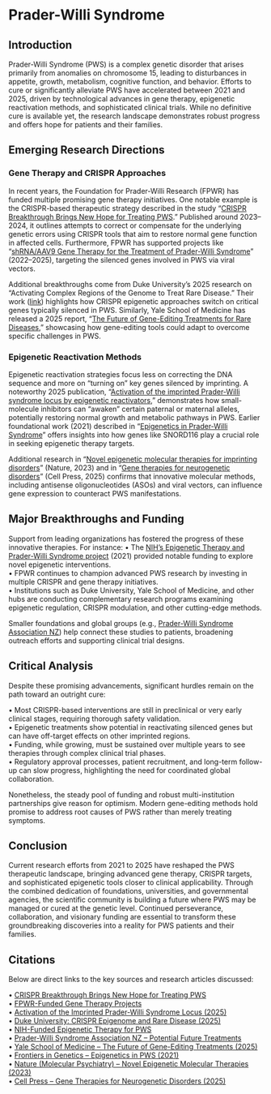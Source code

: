 # Prader-Willi Syndrome

## Introduction
Prader-Willi Syndrome (PWS) is a complex genetic disorder that arises primarily from anomalies on chromosome 15, leading to disturbances in appetite, growth, metabolism, cognitive function, and behavior. Efforts to cure or significantly alleviate PWS have accelerated between 2021 and 2025, driven by technological advances in gene therapy, epigenetic reactivation methods, and sophisticated clinical trials. While no definitive cure is available yet, the research landscape demonstrates robust progress and offers hope for patients and their families.

## Emerging Research Directions

### Gene Therapy and CRISPR Approaches
In recent years, the Foundation for Prader-Willi Research (FPWR) has funded multiple promising gene therapy initiatives. One notable example is the CRISPR-based therapeutic strategy described in the study “[CRISPR Breakthrough Brings New Hope for Treating PWS](https://www.fpwr.org/blog/crispr-breakthrough-brings-us-closer-to-gene-therapy-for-pws).” Published around 2023–2024, it outlines attempts to correct or compensate for the underlying genetic errors using CRISPR tools that aim to restore normal gene function in affected cells. Furthermore, FPWR has supported projects like “[shRNA/AAV9 Gene Therapy for the Treatment of Prader-Willi Syndrome](https://www.fpwr.org/fpwr-funded-projects)” (2022–2025), targeting the silenced genes involved in PWS via viral vectors.

Additional breakthroughs come from Duke University’s 2025 research on “Activating Complex Regions of the Genome to Treat Rare Disease.” Their work ([link](https://pratt.duke.edu/news/crispr-epigenome-rare-disease)) highlights how CRISPR epigenetic approaches switch on critical genes typically silenced in PWS. Similarly, Yale School of Medicine has released a 2025 report, “[The Future of Gene-Editing Treatments for Rare Diseases](https://medicine.yale.edu/news-article/the-future-of-gene-editing-treatments-for-rare-diseases/),” showcasing how gene-editing tools could adapt to overcome specific challenges in PWS.

### Epigenetic Reactivation Methods
Epigenetic reactivation strategies focus less on correcting the DNA sequence and more on “turning on” key genes silenced by imprinting. A noteworthy 2025 publication, “[Activation of the imprinted Prader-Willi syndrome locus by epigenetic reactivators](https://www.sciencedirect.com/science/article/pii/S2666979X25000266),” demonstrates how small-molecule inhibitors can “awaken” certain paternal or maternal alleles, potentially restoring normal growth and metabolic pathways in PWS. Earlier foundational work (2021) described in “[Epigenetics in Prader-Willi Syndrome](https://www.frontiersin.org/articles/10.3389/fgene.2021.624581/full)” offers insights into how genes like SNORD116 play a crucial role in seeking epigenetic therapy targets.

Additional research in “[Novel epigenetic molecular therapies for imprinting disorders](https://www.nature.com/articles/s41380-023-02208-7)” (Nature, 2023) and in “[Gene therapies for neurogenetic disorders](https://www.cell.com/trends/molecular-medicine/fulltext/S1471-4914(25)00015-2)” (Cell Press, 2025) confirms that innovative molecular methods, including antisense oligonucleotides (ASOs) and viral vectors, can influence gene expression to counteract PWS manifestations.

## Major Breakthroughs and Funding
Support from leading organizations has fostered the progress of these innovative therapies. For instance:
• The [NIH’s Epigenetic Therapy and Prader-Willi Syndrome project](https://reporter.nih.gov/project-details/10171492) (2021) provided notable funding to explore novel epigenetic interventions.  
• FPWR continues to champion advanced PWS research by investing in multiple CRISPR and gene therapy initiatives.  
• Institutions such as Duke University, Yale School of Medicine, and other hubs are conducting complementary research programs examining epigenetic regulation, CRISPR modulation, and other cutting-edge methods.  

Smaller foundations and global groups (e.g., [Prader-Willi Syndrome Association NZ](https://www.pws.org.nz/medical-information/treatments-available/potential-future-treatments)) help connect these studies to patients, broadening outreach efforts and supporting clinical trial designs.

## Critical Analysis
Despite these promising advancements, significant hurdles remain on the path toward an outright cure:

• Most CRISPR-based interventions are still in preclinical or very early clinical stages, requiring thorough safety validation.  
• Epigenetic treatments show potential in reactivating silenced genes but can have off-target effects on other imprinted regions.  
• Funding, while growing, must be sustained over multiple years to see therapies through complex clinical trial phases.  
• Regulatory approval processes, patient recruitment, and long-term follow-up can slow progress, highlighting the need for coordinated global collaboration.

Nonetheless, the steady pool of funding and robust multi-institution partnerships give reason for optimism. Modern gene-editing methods hold promise to address root causes of PWS rather than merely treating symptoms.

## Conclusion
Current research efforts from 2021 to 2025 have reshaped the PWS therapeutic landscape, bringing advanced gene therapy, CRISPR targets, and sophisticated epigenetic tools closer to clinical applicability. Through the combined dedication of foundations, universities, and governmental agencies, the scientific community is building a future where PWS may be managed or cured at the genetic level. Continued perseverance, collaboration, and visionary funding are essential to transform these groundbreaking discoveries into a reality for PWS patients and their families.

## Citations
Below are direct links to the key sources and research articles discussed:

• [CRISPR Breakthrough Brings New Hope for Treating PWS](https://www.fpwr.org/blog/crispr-breakthrough-brings-us-closer-to-gene-therapy-for-pws)  
• [FPWR-Funded Gene Therapy Projects](https://www.fpwr.org/fpwr-funded-projects)  
• [Activation of the Imprinted Prader-Willi Syndrome Locus (2025)](https://www.sciencedirect.com/science/article/pii/S2666979X25000266)  
• [Duke University: CRISPR Epigenome and Rare Disease (2025)](https://pratt.duke.edu/news/crispr-epigenome-rare-disease/)  
• [NIH-Funded Epigenetic Therapy for PWS](https://reporter.nih.gov/project-details/10171492)  
• [Prader-Willi Syndrome Association NZ – Potential Future Treatments](https://www.pws.org.nz/medical-information/treatments-available/potential-future-treatments)  
• [Yale School of Medicine – The Future of Gene-Editing Treatments (2025)](https://medicine.yale.edu/news-article/the-future-of-gene-editing-treatments-for-rare-diseases/)  
• [Frontiers in Genetics – Epigenetics in PWS (2021)](https://www.frontiersin.org/articles/10.3389/fgene.2021.624581/full)  
• [Nature (Molecular Psychiatry) – Novel Epigenetic Molecular Therapies (2023)](https://www.nature.com/articles/s41380-023-02208-7)  
• [Cell Press – Gene Therapies for Neurogenetic Disorders (2025)](https://www.cell.com/trends/molecular-medicine/fulltext/S1471-4914(25)00015-2)
